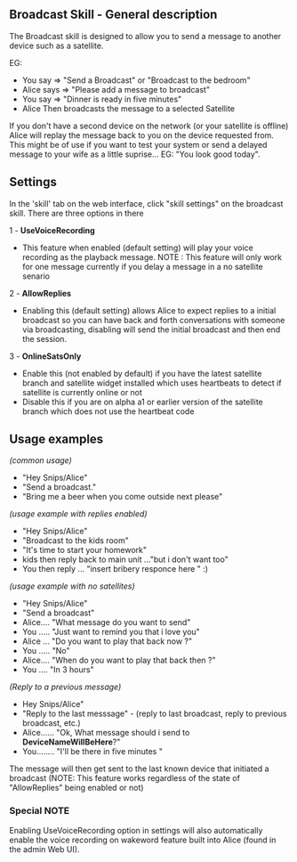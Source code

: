 ## Broadcast Skill - General description

The Broadcast skill is designed to allow you to send a message to another device such as a satellite.

 EG:
  
 - You say => "Send a Broadcast" or "Broadcast to the bedroom"
 - Alice says => "Please add a message to broadcast"
 - You say => "Dinner is ready in five minutes"
 - Alice Then broadcasts the message to a selected Satellite 
    
If you don't have a second device on the network (or your satellite is offline)  Alice will replay the message back
to you on the device requested from. This might be of use if you want to test your system or send a delayed 
message to your wife as a little suprise... EG: "You look good today".
    
## Settings

In the 'skill' tab on the web interface, click "skill settings" on the broadcast skill. There are three options in there


1 - **UseVoiceRecording** 

  - This feature when enabled (default setting) will play your voice recording as the playback message.
  NOTE : This feature will only work for one message currently if you delay a message in a no satellite senario

2 - **AllowReplies** 

  - Enabling this (default setting) allows Alice to expect replies to a initial broadcast so you can have back and forth 
  conversations with someone via broadcasting, disabling will send the initial broadcast and then
  end the session.

3 - **OnlineSatsOnly** 

  - Enable this (not enabled by default) if you have the latest satellite branch and satellite widget installed
  which uses heartbeats to detect if satellite is currently online or not
  - Disable this if you are on alpha a1 or earlier version of the satellite branch which
  does not use the heartbeat code


## Usage examples
    
*(common usage)*

 - "Hey Snips/Alice"
 - "Send a broadcast."
 - "Bring me a beer when you come outside next please"

*(usage example with replies enabled)*

 - "Hey Snips/Alice"
 - "Broadcast to the kids room"
 - "It's time to start your homework"
 - kids then reply back to main unit ..."but i don't want too"
 - You then reply ... "insert bribery responce here " :)
    
*(usage example with no satellites)*

 - "Hey Snips/Alice"
 - "Send a broadcast"
 - Alice.... "What message do you want to send"
 - You ..... "Just want to remind you that i love you"
 - Alice ... "Do you want to play that back now ?"
 - You ..... "No"
 - Alice.... "When do you want to play that back then ?"
 - You  .... "In 3 hours"
    
*(Reply to a previous message)*

 - Hey Snips/Alice"
 - "Reply to the last messsage"  -  (reply to last broadcast, reply to previous broadcast, etc.) 
 - Alice...... "Ok, What message should i send to **DeviceNameWillBeHere**?"
 - You........ "I'll be there in five minutes "
    
The message will then get sent to the last known device that initiated a broadcast
(NOTE: This feature works regardless of the state of "AllowReplies" being enabled or not) 
    
      
### Special NOTE

Enabling UseVoiceRecording option in settings will also automatically enable the voice recording on wakeword feature built into Alice (found in the admin Web UI).
